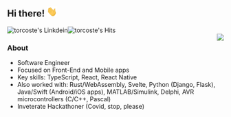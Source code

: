 ## Hi there! <img src="https://github.com/torcoste/torcoste/raw/master/images/hi.gif" width="24px" height="24px"></h2>

<a href="https://www.linkedin.com/in/victor-kostyuk/"><img align="left" alt="torcoste's Linkdein" src="https://img.shields.io/badge/linkedin-%230077B5.svg?&style=for-the-badge&logo=linkedin&logoColor=white" height=25></a>
<img align="left" alt="torcoste's Hits" src="https://hits.seeyoufarm.com/api/count/incr/badge.svg?url=https%3A%2F%2Fgithub.com%2Ftorcoste" />
<br />
<img align='right' src="https://github-readme-stats.vercel.app/api?username=torcoste&show_icons=true">

### About
- Software Engineer
- Focused on Front-End and Mobile apps
- Key skills: TypeScript, React, React Native
- Also worked with: Rust/WebAssembly, Svelte, Python (Django, Flask), Java/Swift (Android/iOS apps), MATLAB/Simulink, Delphi, AVR microcontrollers (C/C++, Pascal)
- Inveterate Hackathoner (Covid, stop, please)
